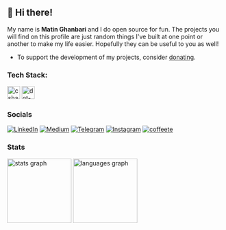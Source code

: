## 👋 Hi there!

My name is **Matin Ghanbari** and I do open source for fun.
The projects you will find on this profile are just random things I've built at one point or another to make my life easier.
Hopefully they can be useful to you as well!

* To support the development of my projects, consider [donating](https://www.coffeete.ir/matinghanbari).

### Tech Stack:
  <img src="https://cdn.jsdelivr.net/gh/devicons/devicon/icons/csharp/csharp-plain.svg" height="30" alt="csharp logo"/>  <img src="https://cdn.simpleicons.org/dotnet/512BD4" height="30" alt="dot-net logo"  />
  
### Socials

[![LinkedIn](https://img.shields.io/static/v1?message=LinkedIn&logo=linkedin&label=&color=0077B5&logoColor=white&labelColor=&style=for-the-badge)](https://linkedin.com/in/matinghanbari/)
[![Medium](https://img.shields.io/static/v1?message=Medium&logo=Medium&label=&color=22202E&logoColor=white&labelColor=&style=for-the-badge)](https://medium.com/@MatinGhanbari)
[![Telegram](https://img.shields.io/static/v1?message=Telegram&logo=Telegram&label=&color=2CA5E0&logoColor=white&labelColor=&style=for-the-badge)](https://t.me/ghanbari_matin)
[![Instagram](https://img.shields.io/static/v1?message=Instagram&logo=Instagram&label=&color=E4405F&logoColor=white&labelColor=&style=for-the-badge)](https://instagram.com/ghanbari_matin_)
[![coffeete](https://img.shields.io/static/v1?message=coffeete&logo=ko-fi&label=&color=633200&logoColor=white&labelColor=&style=for-the-badge)](https://coffeete.ir/matinghanbari)

### Stats

<div>
  <a href="https://github.com/MatinGhanbari"><img src="https://github-readme-stats.vercel.app/api?username=MatinGhanbari&hide_title=false&hide_rank=false&show_icons=true&include_all_commits=true&count_private=true&disable_animations=false&theme=default&locale=en&hide_border=false" height="150" alt="stats graph"  /></a>
  <a href="https://github.com/MatinGhanbari"><img src="https://github-readme-stats.vercel.app/api/top-langs?username=MatinGhanbari&locale=en&hide_title=false&layout=compact&card_width=320&langs_count=5&theme=default&hide_border=false" height="150" alt="languages graph"  /></a>
</div>

